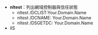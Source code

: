 - **nltest**：列出網域控制器與信任狀態
	- nltest /DCLIST:Your.Domain.Name
	- nltest /DCNAME: Your.Domain.Name
	- nltest /DSGETDC: Your.Domain.Name
- IIS